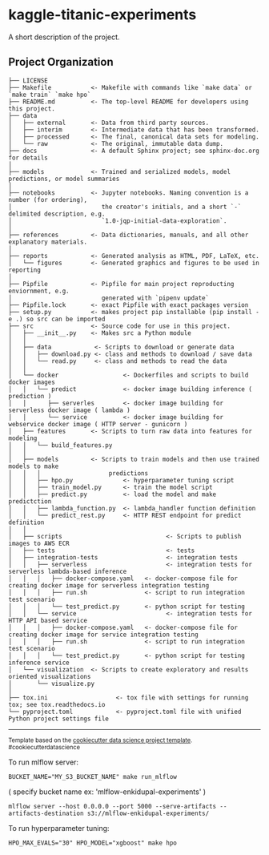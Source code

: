 kaggle-titanic-experiments
==============================

A short description of the project.

Project Organization
------------

    ├── LICENSE
    ├── Makefile           <- Makefile with commands like `make data` or `make train` `make hpo`
    ├── README.md          <- The top-level README for developers using this project.
    ├── data
    │   ├── external       <- Data from third party sources.
    │   ├── interim        <- Intermediate data that has been transformed.
    │   ├── processed      <- The final, canonical data sets for modeling.
    │   └── raw            <- The original, immutable data dump.
    ├── docs               <- A default Sphinx project; see sphinx-doc.org for details
    │
    ├── models             <- Trained and serialized models, model predictions, or model summaries
    │
    ├── notebooks          <- Jupyter notebooks. Naming convention is a number (for ordering),
    │                         the creator's initials, and a short `-` delimited description, e.g.
    │                         `1.0-jqp-initial-data-exploration`.
    │
    ├── references         <- Data dictionaries, manuals, and all other explanatory materials.
    │
    ├── reports            <- Generated analysis as HTML, PDF, LaTeX, etc.
    │   └── figures        <- Generated graphics and figures to be used in reporting
    │
    ├── Pipfile            <- Pipfile for main project reproducting enviornment, e.g.
    │                         generated with `pipenv update`
    ├── Pipfile.lock       <- exact Pipfile with exact packages version 
    ├── setup.py           <- makes project pip installable (pip install -e .) so src can be imported
    ├── src                <- Source code for use in this project.
    │   ├── __init__.py    <- Makes src a Python module
    │   │
    │   ├── data            <- Scripts to download or generate data
    │   │   ├── download.py <- class and methods to download / save data
    │   │   └── read.py     <- class and methods to read the data 
    │   │
    │   └── docker                  <- Dockerfiles and scripts to build docker images  
    │   │   └── predict             <- docker image building inference ( prediction )
    │   │      ├── serverles        <- docker image building for serverless docker image ( lambda )
    │   │      └── service          <- docker image building for webservice docker image ( HTTP server - gunicorn )
    │   ├── features       <- Scripts to turn raw data into features for modeling
    │   │   └── build_features.py
    │   │
    │   ├── models         <- Scripts to train models and then use trained models to make
    │   │   │                   predictions
    │   │   ├── hpo.py              <- hyperparameter tuning script
    │   │   ├── train_model.py      <- train the model script
    │   │   ├── predict.py          <- load the model and make predictction 
    │   │   ├── lambda_function.py  <- lambda_handler function definition  
    │   │   └── predict_rest.py     <- HTTP REST endpoint for predict definition  
    │   │
    │   ├── scripts                             <- Scripts to publish images to AWS ECR
    │   ├── tests                               <- tests
    │   ├── integration-tests                   <- integration tests
    │   │   ├── serverless                      <- integration tests for serverless lambda-based inference
    │   │   │   ├── docker-compose.yaml   <- docker-compose file for creating docker image for serverless integration testing
    │   │   │   ├── run.sh                <- script to run integration test scenario
    │   │   │   └── test_predict.py       <- python script for testing 
    │   │   └── service                         <- integration tests for HTTP API based service
    │   │   │   ├── docker-compose.yaml   <- docker-compose file for creating docker image for service integration testing
    │   │   │   ├── run.sh                <- script to run integration test scenario
    │   │   │   └── test_predict.py       <- python script for testing inference service
    │   └── visualization  <- Scripts to create exploratory and results oriented visualizations
    │       └── visualize.py
    │
    ├── tox.ini                   <- tox file with settings for running tox; see tox.readthedocs.io
    └── pyproject.toml            <- pyproject.toml file with unified Python project settings file


--------

<p><small>Template based on the <a target="_blank" href="https://drivendata.github.io/cookiecutter-data-science/">cookiecutter data science project template</a>. #cookiecutterdatascience</small></p>

To run mlflow server:

`BUCKET_NAME="MY_S3_BUCKET_NAME" make run_mlflow` 

( specify bucket name ex: 'mlflow-enkidupal-experiments' )

`mlflow server --host 0.0.0.0 --port 5000 --serve-artifacts --artifacts-destination s3://mlflow-enkidupal-experiments/`

To run hyperparameter tuning:

`HPO_MAX_EVALS="30" HPO_MODEL="xgboost" make hpo`


